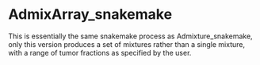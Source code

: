 # AdmixArray_snakemake

This is essentially the same snakemake process as Admixture_snakemake, only this version produces a set of mixtures rather than a single mixture, with a range of tumor fractions as specified by the user.
